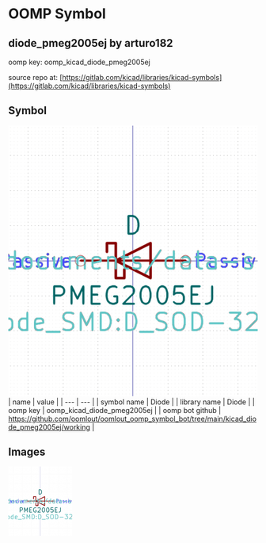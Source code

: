 # OOMP Symbol  
## diode_pmeg2005ej  by arturo182  
  
oomp key: oomp_kicad_diode_pmeg2005ej  
  
source repo at: [https://gitlab.com/kicad/libraries/kicad-symbols](https://gitlab.com/kicad/libraries/kicad-symbols)  
## Symbol  
  
[![working.png](working_600.png)](working.png)  
| name | value | 
| --- | --- | 
| symbol name | Diode | 
| library name | Diode | 
| oomp key | oomp_kicad_diode_pmeg2005ej | 
| oomp bot github | https://github.com/oomlout/oomlout_oomp_symbol_bot/tree/main/kicad_diode_pmeg2005ej/working | 
## Images  
  
[![working.png](working_140.png)](working.png)  

